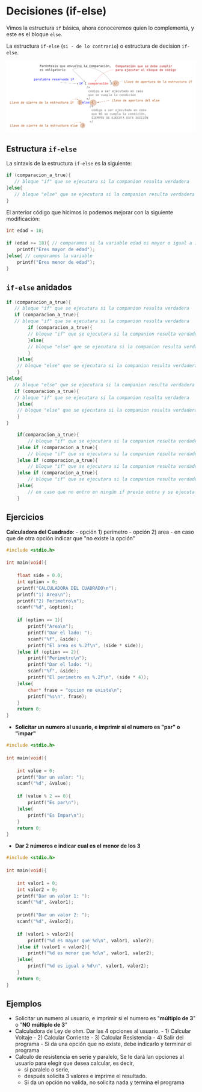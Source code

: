 # Decisiones (if-else)

Vimos la estructura `if` básica, ahora conoceremos quien lo complementa, y este es el bloque `else`. 

La estructura `if-else` (`si - de lo contrario`) o estructura de decision `if-else`.

![if else](./assets/if_else.png)

## Estructura `if-else`

La sintaxis de la estructura `if-else` es la siguiente:

```c
if (comparacion_a_true){
   // bloque "if" que se ejecutara si la companion resulta verdadera
}else{ 
   // bloque "else" que se ejecutara si la companion resulta verdadera
}
```

El anterior código que hicimos lo podemos mejorar con la siguiente modificación:


```c
int edad = 18;

if (edad >= 18){ // comparamos si la variable edad es mayor o igual a 18, en caso que sea verdadero se mostrara el texto
    printf("Eres mayor de edad");
}else{ // comparamos la variable
    printf("Eres menor de edad");
}
```

## `if-else` anidados

```c
if (comparacion_a_true){
   // bloque "if" que se ejecutara si la companion resulta verdadera
   if (comparacion_a_true){
   // bloque "if" que se ejecutara si la companion resulta verdadera
        if (comparacion_a_true){
        // bloque "if" que se ejecutara si la companion resulta verdadera
        }else{ 
        // bloque "else" que se ejecutara si la companion resulta verdadera
        }
    }else{ 
    // bloque "else" que se ejecutara si la companion resulta verdadera
    }
}else{ 
   // bloque "else" que se ejecutara si la companion resulta verdadera
   if (comparacion_a_true){
   // bloque "if" que se ejecutara si la companion resulta verdadera
    }else{ 
    // bloque "else" que se ejecutara si la companion resulta verdadera
    }
}
```


```c
    if(comparacion_a_true){
        // bloque "if" que se ejecutara si la companion resulta verdadera de lo contrario va al siguiente
    }else if (comparacion_a_true){
        // bloque "if" que se ejecutara si la companion resulta verdadera de lo contrario va al siguiente
    }else if (comparacion_a_true){
        // bloque "if" que se ejecutara si la companion resulta verdadera de lo contrario va al siguiente
    }else if (comparacion_a_true){
        // bloque "if" que se ejecutara si la companion resulta verdadera de lo contrario va al siguiente
    }else{
        // en caso que no entro en ningún if previo entra y se ejecuta este código
    }
```

## Ejercicios

**Calculadora del Cuadrado**:
    - opción 1) perímetro 
    - opción 2) area
    - en caso que de otra opción indicar que "no existe la opción"

```c
#include <stdio.h>

int main(void){

    float side = 0.0;
    int option = 0;
    printf("CALCULADORA DEL CUADRADO\n");
    printf("1) Area\n");
    printf("2) Perimetro\n");
    scanf("%d", &option);

    if (option == 1){
        printf("Area\n");
        printf("Dar el lado: ");
        scanf("%f", &side);
        printf("El area es %.2f\n", (side * side));
    }else if (option == 2){
        printf("Perimetro\n");
        printf("Dar el lado: ");
        scanf("%f", &side);
        printf("El perimetro es %.2f\n", (side * 4));
    }else{
        char* frase = "opcion no existe\n";
        printf("%s\n", frase);
    }
    return 0;
}
```

- **Solicitar un numero al usuario, e imprimir si el numero es "par" o "impar"**

```c
#include <stdio.h>

int main(void){
    
    int value = 0;
    printf("Dar un valor: ");
    scanf("%d", &value);

    if (value % 2 == 0){
        printf("Es par\n");
    }else{
        printf("Es Impar\n");
    }
    return 0;
}
```
- **Dar 2 números e indicar cual es el menor de los 3**

```c
#include <stdio.h>

int main(void){
    
    int valor1 = 0;
    int valor2 = 0;
    printf("Dar un valor 1: ");
    scanf("%d", &valor1);
    
    printf("Dar un valor 2: ");
    scanf("%d", &valor2);

    if (valor1 > valor2){
        printf("%d es mayor que %d\n", valor1, valor2);
    }else if (valor1 < valor2){
        printf("%d es menor que %d\n", valor1, valor2);
    }else{
        printf("%d es igual a %d\n", valor1, valor2);
    }
    return 0;
}
```

## Ejemplos

- Solicitar un numero al usuario, e imprimir si el numero es "**múltiplo de 3**" o "**NO múltiplo de 3**"
- Calculadora de Ley de ohm. Dar las 4 opciones al usuario.
        - 1) Calcular Voltaje
        - 2) Calcular Corriente
        - 3) Calcular Resistencia
        - 4) Salir del programa
        - Si da una opción que no existe, debe indicarlo y terminar el programa
- Calculo de resistencia en serie y paralelo, Se le dará lan opciones al usuario para elegir que desea calcular, es decir, 
    - si paralelo o serie,
    - después solicita 3 valores e imprime el resultado.
    - Si da un opción no valida, no solicita nada y termina el programa
